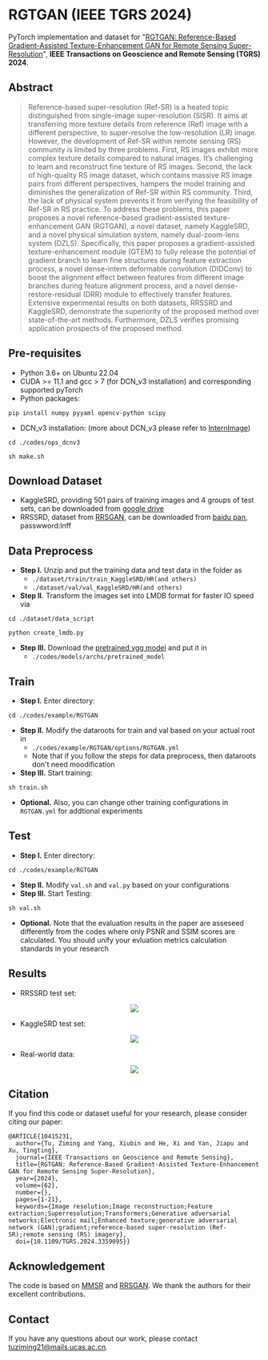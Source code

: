 # RGTGAN (IEEE TGRS 2024)
PyTorch implementation and dataset for "[RGTGAN: Reference-Based Gradient-Assisted Texture-Enhancement GAN for Remote Sensing Super-Resolution](https://doi.org/10.1109/tgrs.2024.3359095)", **IEEE Transactions on Geoscience and Remote Sensing (TGRS) 2024**.

## Abstract
> Reference-based super-resolution (Ref-SR) is a heated topic distinguished from single-image super-resolution (SISR). It aims at transferring more texture details from reference (Ref) image with a different perspective, to super-resolve the low-resolution (LR) image. However, the development of Ref-SR within remote sensing (RS) community is limited by three problems. First, RS images exhibit more complex texture details compared to natural images. It’s challenging to learn and reconstruct fine texture of RS images. Second, the lack of high-quality RS image dataset, which contains massive RS image pairs from different perspectives, hampers the model training and diminishes the generalization of Ref-SR within RS community. Third, the lack of physical system prevents it from verifying the feasibility of Ref-SR in RS practice. To address these problems, this paper proposes a novel reference-based gradient-assisted texture-enhancement GAN (RGTGAN), a novel dataset, namely KaggleSRD, and a novel physical simulation system, namely dual-zoom-lens system (DZLS). Specifically, this paper proposes a gradient-assisted texture-enhancement module (GTEM) to fully release the potential of gradient branch to learn fine structures during feature extraction process, a novel dense-intern deformable convolution (DIDConv) to boost the alignment effect between features from different image branches during feature alignment process, and a novel dense-restore-residual (DRR) module to effectively transfer features. Extensive experimental results on both datasets, RRSSRD and KaggleSRD, demonstrate the superiority of the proposed method over state-of-the-art methods. Furthermore, DZLS verifies promising application prospects of the proposed method.

## Pre-requisites
- Python 3.6+ on Ubuntu 22.04
- CUDA >= 11.1 and gcc > 7 (for DCN_v3 installation) and corresponding supported pyTorch
- Python packages:
```
pip install numpy pyyaml opencv-python scipy
```
- DCN_v3 installation: (more about DCN_v3 please refer to [InternImage](https://github.com/OpenGVLab/InternImage))
```
cd ./codes/ops_dcnv3
```
```
sh make.sh
```

## Download Dataset
- KaggleSRD, providing 501 pairs of training images and 4 groups of test sets, can be downloaded from [google drive](https://drive.google.com/file/d/1GfcPBMmpc7Rmj-FPVW93mv3GGqBzoMFn/view?usp=drive_link)
- RRSSRD, dataset from [RRSGAN](https://github.com/dongrunmin/RRSGAN), can be downloaded from [baidu pan](https://pan.baidu.com/share/init?surl=M5HAlb9DqO5IOWQexETFaw), passwword:lnff

## Data Preprocess
- **Step I.** Unzip and put the training data and test data in the folder as
  - `./dataset/train/train_KaggleSRD/HR(and others)`
  - `./dataset/val/val_KaggleSRD/HR(and others)`
- **Step II.** Transform the images set into LMDB format for faster IO speed via
```
cd ./dataset/data_script
```
```
python create_lmdb.py
```
- **Step III.** Download the [pretrained vgg model](https://download.pytorch.org/models/vgg19-dcbb9e9d.pth) and put it in
  - `./codes/models/archs/pretrained_model`

## Train
- **Step I.** Enter directory:
```
cd ./codes/example/RGTGAN
```
- **Step II.** Modify the dataroots for train and val based on your actual root in
  - `./codes/example/RGTGAN/options/RGTGAN.yml`
  - Note that if you follow the steps for data preprocess, then dataroots don't need moodification
- **Step III.** Start training:
```
sh train.sh
```
- **Optional.** Also, you can change other training configurations in `RGTGAN.yml` for addtional experiments

## Test
- **Step I.** Enter directory:
```
cd ./codes/example/RGTGAN
```
- **Step II.** Modify `val.sh` and `val.py` based on your configurations
- **Step III.** Start Testing:
```
sh val.sh
```
- **Optional.** Note that the evaluation results in the paper are asseseed differently from the codes where only PSNR and SSIM scores are calculated. You should unify your evluation metrics calculation standards in your research

## Results
- RRSSRD test set:
<p align="center">
  <img src="figures/Fig10.jpg">

- KaggleSRD test set:
<p align="center">
  <img src="figures/Fig11.jpg">

- Real-world data:
<p align="center">
  <img src="figures/Fig12.jpg">

</p>

## Citation
If you find this code or dataset useful for your research, please consider citing our paper:
``````
@ARTICLE{10415231,
  author={Tu, Ziming and Yang, Xiubin and He, Xi and Yan, Jiapu and Xu, Tingting},
  journal={IEEE Transactions on Geoscience and Remote Sensing}, 
  title={RGTGAN: Reference-Based Gradient-Assisted Texture-Enhancement GAN for Remote Sensing Super-Resolution}, 
  year={2024},
  volume={62},
  number={},
  pages={1-21},
  keywords={Image resolution;Image reconstruction;Feature extraction;Superresolution;Transformers;Generative adversarial networks;Electronic mail;Enhanced texture;generative adversarial network (GAN);gradient;reference-based super-resolution (Ref-SR);remote sensing (RS) imagery},
  doi={10.1109/TGRS.2024.3359095}}
``````


## Acknowledgement
The code is based on [MMSR](https://github.com/open-mmlab/mmagic) and [RRSGAN](https://github.com/dongrunmin/RRSGAN). We thank the authors for their excellent contributions.


## Contact
If you have any questions about our work, please contact [tuziming21@mails.ucas.ac.cn](tuziming21@mails.ucas.ac.cn).
